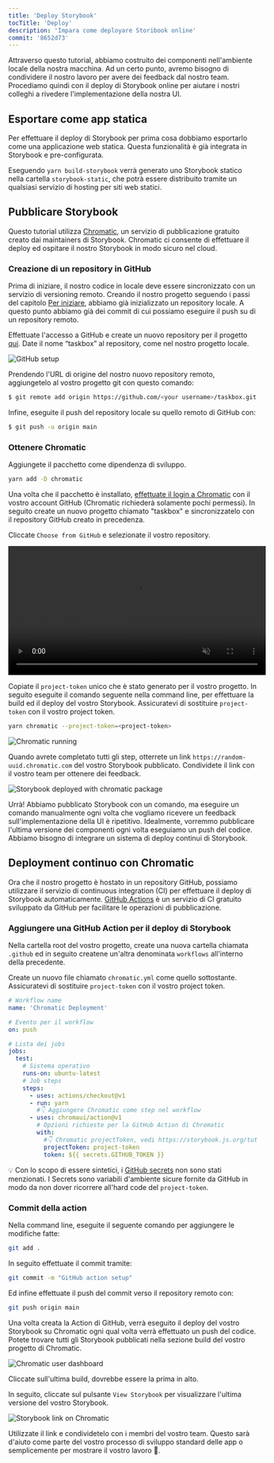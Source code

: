 ```yaml
---
title: 'Deploy Storybook'
tocTitle: 'Deploy'
description: 'Impara come deployare Storibook online'
commit: '8652d73'
---
```


Attraverso questo tutorial, abbiamo costruito dei componenti nell'ambiente locale della nostra macchina. Ad un certo punto, avremo bisogno di condividere il nostro lavoro per avere dei feedback dal nostro team. Procediamo quindi con il deploy di Storybook online per aiutare i nostri colleghi a rivedere l'implementazione della nostra UI.

## Esportare come app statica

Per effettuare il deploy di Storybook per prima cosa dobbiamo esportarlo come una applicazione web statica. Questa funzionalità è già integrata in Storybook e pre-configurata.

Eseguendo `yarn build-storybook` verrà generato uno Storybook statico nella cartella `storybook-static`, che potrà essere distribuito tramite un qualsiasi servizio di hosting per siti web statici.

## Pubblicare Storybook

Questo tutorial utilizza <a href="https://www.chromatic.com/">Chromatic</a>, un servizio di pubblicazione gratuito creato dai maintainers di Storybook. Chromatic ci consente di effettuare il deploy ed ospitare il nostro Storybook in modo sicuro nel cloud.

### Creazione di un repository in GitHub

Prima di iniziare, il nostro codice in locale deve essere sincronizzato con un servizio di versioning remoto. Creando il nostro progetto seguendo i passi del capitolo [Per iniziare](/intro-to-storybook/react/it/get-started/), abbiamo già inizializzato un repository locale. A questo punto abbiamo già dei commit di cui possiamo eseguire il push su di un repository remoto.

Effettuate l'accesso a GitHub e create un nuovo repository per il progetto [qui](https://github.com/new). Date il nome “taskbox” al repository, come nel nostro progetto locale.

![GitHub setup](/intro-to-storybook/github-create-taskbox.png)

Prendendo l'URL di origine del nostro nuovo repository remoto, aggiungetelo al vostro progetto git con questo comando:

```bash
$ git remote add origin https://github.com/<your username>/taskbox.git
```

Infine, eseguite il push del repository locale su quello remoto di GitHub con:

```bash
$ git push -u origin main
```

### Ottenere Chromatic

Aggiungete il pacchetto come dipendenza di sviluppo.

```bash
yarn add -D chromatic
```

Una volta che il pacchetto è installato, [effettuate il login a Chromatic](https://www.chromatic.com/start) con il vostro account GitHub (Chromatic richiederà solamente pochi permessi). In seguito create un nuovo progetto chiamato "taskbox" e sincronizzatelo con il repository GitHub creato in precedenza.

Cliccate `Choose from GitHub` e selezionate il vostro repository.

<video autoPlay muted playsInline loop style="width:520px; margin: 0 auto;">
  <source
    src="/intro-to-storybook/chromatic-setup-learnstorybook.mp4"
    type="video/mp4"
  />
</video>

Copiate il `project-token` unico che è stato generato per il vostro progetto. In seguito eseguite il comando seguente nella command line, per effettuare la build ed il deploy del vostro Storybook. Assicuratevi di sostituire `project-token` con il vostro project token.

```bash
yarn chromatic --project-token=<project-token>
```

![Chromatic running](/intro-to-storybook/chromatic-manual-storybook-console-log.png)

Quando avrete completato tutti gli step, otterrete un link `https://random-uuid.chromatic.com` del vostro Storybook pubblicato. Condividete il link con il vostro team per ottenere dei feedback.

![Storybook deployed with chromatic package](/intro-to-storybook/chromatic-manual-storybook-deploy-6-0.png)

Urrà! Abbiamo pubblicato Storybook con un comando, ma eseguire un comando manualmente ogni volta che vogliamo ricevere un feedback sull'implementazione della UI è ripetitivo. Idealmente, vorremmo pubblicare l'ultima versione dei componenti ogni volta eseguiamo un push del codice. Abbiamo bisogno di integrare un sistema di deploy continui di Storybook.

## Deployment continuo con Chromatic

Ora che il nostro progetto è hostato in un repository GitHub, possiamo utilizzare il servizio di continuous integration (CI) per effettuare il deploy di Storybook automaticamente. [GitHub Actions](https://github.com/features/actions) è un servizio di CI gratuito sviluppato da GitHub per facilitare le operazioni di pubblicazione.

### Aggiungere una GitHub Action per il deploy di Storybook

Nella cartella root del vostro progetto, create una nuova cartella chiamata `.github` ed in seguito createne un'altra denominata `workflows` all'interno della precedente.

Create un nuovo file chiamato `chromatic.yml` come quello sottostante. Assicuratevi di sostituire `project-token` con il vostro project token.

```yaml:title=.github/workflows/chromatic.yml
# Workflow name
name: 'Chromatic Deployment'

# Evento per il workflow
on: push

# Lista dei jobs
jobs:
  test:
    # Sistema operativo
    runs-on: ubuntu-latest
    # Job steps
    steps:
      - uses: actions/checkout@v1
      - run: yarn
        #👇 Aggiungere Chromatic come step nel workflow
      - uses: chromaui/action@v1
        # Opzioni richieste per la GitHub Action di Chromatic
        with:
          #👇 Chromatic projectToken, vedi https://storybook.js.org/tutorials/intro-to-storybook/react/en/deploy/ per ottenerlo
          projectToken: project-token
          token: ${{ secrets.GITHUB_TOKEN }}
```

<div class="aside"><p>💡 Con lo scopo di essere sintetici, i <a href="https://help.github.com/en/actions/configuring-and-managing-workflows/creating-and-storing-encrypted-secrets">GitHub secrets</a> non sono stati menzionati. I Secrets sono variabili d'ambiente sicure fornite da GitHub in modo da non dover ricorrere all'hard code del <code>project-token</code>.</p></div>

### Commit della action

Nella command line, eseguite il seguente comando per aggiungere le modifiche fatte:

```bash
git add .
```

In seguito effettuate il commit tramite:

```bash
git commit -m "GitHub action setup"
```

Ed infine effettuate il push del commit verso il repository remoto con:

```bash
git push origin main
```

Una volta creata la Action di GitHub, verrà eseguito il deploy del vostro Storybook su Chromatic ogni qual volta verrà effettuato un push del codice. Potete trovare tutti gli Storybook pubblicati nella sezione build del vostro progetto di Chromatic.

![Chromatic user dashboard](/intro-to-storybook/chromatic-user-dashboard.png)

Cliccate sull'ultima build, dovrebbe essere la prima in alto.

In seguito, cliccate sul pulsante `View Storybook` per visualizzare l'ultima versione del vostro Storybook.

![Storybook link on Chromatic](/intro-to-storybook/chromatic-build-storybook-link.png)

Utilizzate il link e condividetelo con i membri del vostro team. Questo sarà d'aiuto come parte del vostro processo di sviluppo standard delle app o semplicemente per mostrare il vostro lavoro 💅.
